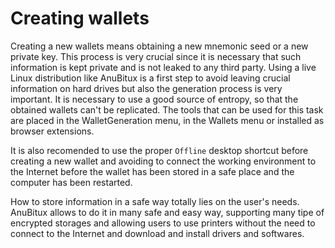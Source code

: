 # Creating wallets

Creating a new wallets means obtaining a new mnemonic seed or a new private key. This process is very crucial since it is necessary that such information is kept private and is not leaked to any third party. Using a live Linux distribution like AnuBitux is a first step to avoid leaving crucial information on hard drives but also the generation process is very important. It is necessary to use a good source of entropy, so that the obtained wallets can't be replicated. The tools that can be used for this task are placed in the WalletGeneration menu, in the Wallets menu or installed as browser extensions.

It is also recomended to use the proper `Offline` desktop shortcut before creating a new wallet and avoiding to connect the working environment to the Internet before the wallet has been stored in a safe place and the computer has been restarted.

How to store information in a safe way totally lies on the user's needs. AnuBitux allows to do it in many safe and easy way, supporting many tipe of encrypted storages and allowing users to use printers without the need to connect to the Internet and download and install drivers and softwares.&#x20;
